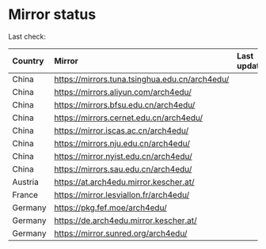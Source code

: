 <script src="./time.js"></script>
# Mirror status
Last check: <script type="text/javascript">localize(1735004653.9853265);</script>

|Country|Mirror|Last update|
|:------|:-----|:----------|
|China|https://mirrors.tuna.tsinghua.edu.cn/arch4edu/|<script type="text/javascript">localize(1734979374);</script>|
|China|https://mirrors.aliyun.com/arch4edu/|<script type="text/javascript">localize(1734938118);</script>|
|China|https://mirrors.bfsu.edu.cn/arch4edu/|<script type="text/javascript">localize(1734938118);</script>|
|China|https://mirrors.cernet.edu.cn/arch4edu/|<script type="text/javascript">localize(1734979374);</script>|
|China|https://mirror.iscas.ac.cn/arch4edu/|<script type="text/javascript">localize(1734938118);</script>|
|China|https://mirrors.nju.edu.cn/arch4edu/|<script type="text/javascript">localize(1734938118);</script>|
|China|https://mirror.nyist.edu.cn/arch4edu/|<script type="text/javascript">localize(1734938118);</script>|
|China|https://mirrors.sau.edu.cn/arch4edu/|<script type="text/javascript">localize(1731653531);</script>|
|Austria|https://at.arch4edu.mirror.kescher.at/|<script type="text/javascript">localize(1734979374);</script>|
|France|https://mirror.lesviallon.fr/arch4edu/|<script type="text/javascript">localize(1734938118);</script>|
|Germany|https://pkg.fef.moe/arch4edu/|<script type="text/javascript">localize(1734979374);</script>|
|Germany|https://de.arch4edu.mirror.kescher.at/|<script type="text/javascript">localize(1734979374);</script>|
|Germany|https://mirror.sunred.org/arch4edu/|<script type="text/javascript">localize(1734979374);</script>|

<script src="./tablefilter/tablefilter.js"></script>
<script src="./table.js"></script>